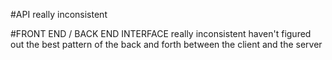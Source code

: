 #API
really inconsistent


#FRONT END / BACK END INTERFACE
really inconsistent
haven't figured out the best pattern of the back and forth between the client and the server

